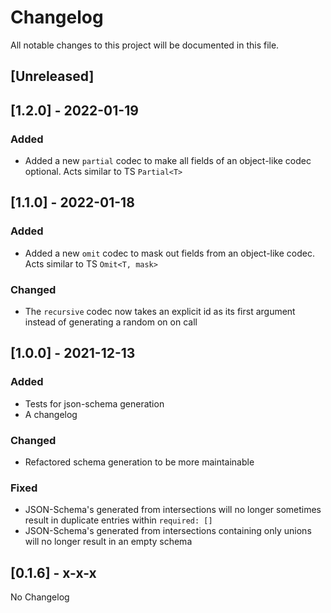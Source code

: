 # Changelog
All notable changes to this project will be documented in this file.

## [Unreleased]

## [1.2.0] - 2022-01-19
### Added
- Added a new `partial` codec to make all fields of an object-like codec optional. Acts similar to TS `Partial<T>`

## [1.1.0] - 2022-01-18
### Added
- Added a new `omit` codec to mask out fields from an object-like codec. Acts similar to TS `Omit<T, mask>`

### Changed
- The `recursive` codec now takes an explicit id as its first argument instead of generating a random on on call

## [1.0.0] - 2021-12-13
### Added
- Tests for json-schema generation
- A changelog

### Changed
- Refactored schema generation to be more maintainable

### Fixed
- JSON-Schema's generated from intersections will no longer sometimes result in duplicate entries within `required: []`
- JSON-Schema's generated from intersections containing only unions will no longer result in an empty schema

## [0.1.6] - x-x-x

No Changelog
